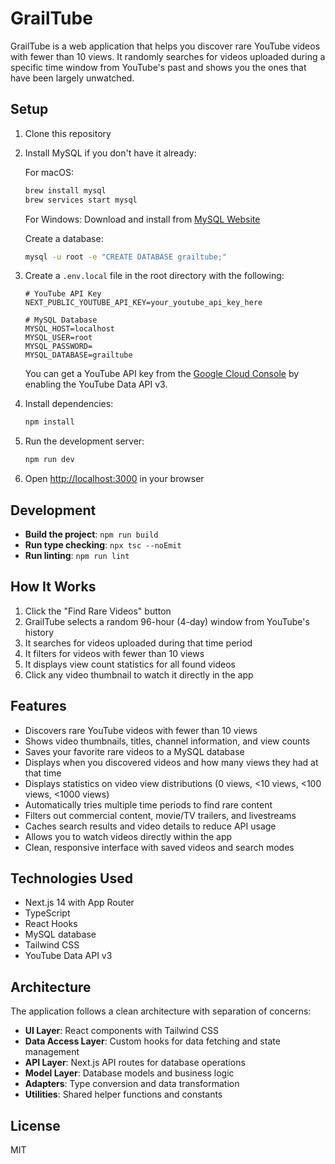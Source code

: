 # GrailTube

GrailTube is a web application that helps you discover rare YouTube videos with fewer than 10 views. It randomly searches for videos uploaded during a specific time window from YouTube's past and shows you the ones that have been largely unwatched.

## Setup

1. Clone this repository

2. Install MySQL if you don't have it already:
   
   For macOS:
   ```bash
   brew install mysql
   brew services start mysql
   ```
   
   For Windows:
   Download and install from [MySQL Website](https://dev.mysql.com/downloads/installer/)
   
   Create a database:
   ```bash
   mysql -u root -e "CREATE DATABASE grailtube;"
   ```

3. Create a `.env.local` file in the root directory with the following:
   ```
   # YouTube API Key
   NEXT_PUBLIC_YOUTUBE_API_KEY=your_youtube_api_key_here
   
   # MySQL Database
   MYSQL_HOST=localhost
   MYSQL_USER=root
   MYSQL_PASSWORD=
   MYSQL_DATABASE=grailtube
   ```
   You can get a YouTube API key from the [Google Cloud Console](https://console.cloud.google.com/) by enabling the YouTube Data API v3.

4. Install dependencies:
   ```bash
   npm install
   ```

5. Run the development server:
   ```bash
   npm run dev
   ```

6. Open [http://localhost:3000](http://localhost:3000) in your browser

## Development

- **Build the project**: `npm run build`
- **Run type checking**: `npx tsc --noEmit`
- **Run linting**: `npm run lint`

## How It Works

1. Click the "Find Rare Videos" button
2. GrailTube selects a random 96-hour (4-day) window from YouTube's history
3. It searches for videos uploaded during that time period
4. It filters for videos with fewer than 10 views
5. It displays view count statistics for all found videos
6. Click any video thumbnail to watch it directly in the app

## Features

- Discovers rare YouTube videos with fewer than 10 views
- Shows video thumbnails, titles, channel information, and view counts
- Saves your favorite rare videos to a MySQL database
- Displays when you discovered videos and how many views they had at that time
- Displays statistics on video view distributions (0 views, <10 views, <100 views, <1000 views)
- Automatically tries multiple time periods to find rare content
- Filters out commercial content, movie/TV trailers, and livestreams
- Caches search results and video details to reduce API usage
- Allows you to watch videos directly within the app
- Clean, responsive interface with saved videos and search modes

## Technologies Used

- Next.js 14 with App Router
- TypeScript
- React Hooks
- MySQL database
- Tailwind CSS
- YouTube Data API v3

## Architecture

The application follows a clean architecture with separation of concerns:

- **UI Layer**: React components with Tailwind CSS
- **Data Access Layer**: Custom hooks for data fetching and state management
- **API Layer**: Next.js API routes for database operations
- **Model Layer**: Database models and business logic
- **Adapters**: Type conversion and data transformation
- **Utilities**: Shared helper functions and constants

## License

MIT
